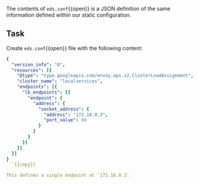 The contents of `eds.conf`{{open}} is a JSON definition of the same information defined within our static configuration. 

## Task

Create `eds.conf`{{open}} file with the following content:

```yaml
{
  "version_info": "0",
  "resources": [{
    "@type": "type.googleapis.com/envoy.api.v2.ClusterLoadAssignment",
    "cluster_name": "localservices",
    "endpoints": [{
      "lb_endpoints": [{
        "endpoint": {
          "address": {
            "socket_address": {
              "address": "172.18.0.3",
              "port_value": 80
            }
          }
        }
      }]
    }]
  }]
}
```{{copy}}

This defines a single endpoint at `172.18.0.3`.